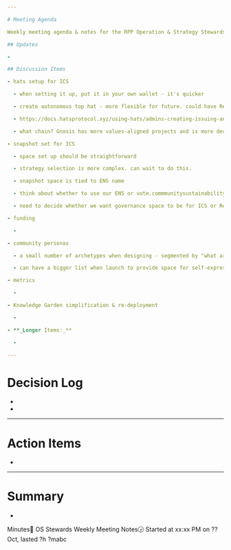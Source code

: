 ```yaml
---

# Meeting Agenda

Weekly meeting agenda & notes for the RPP Operation & Strategy Stewards team.

## Updates

- 

## Discussion Items

- hats setup for ICS

  - when setting it up, put it in your own wallet - it's quicker

  - create autonomous top hat - more flexible for future. could have Regen London and then ICS under it. 

  - https://docs.hatsprotocol.xyz/using-hats/admins-creating-issuing-and-revising-hats

  - what chain? Gnosis has more values-aligned projects and is more decentralized. Celo is more trad regen, has more grants available.

- snapshot set for ICS

  - space set up should be straightforward

  - strategy selection is more complex. can wait to do this.

  - snapshot space is tied to ENS name

  - think about whether to use our ENS or vote.commmunitysustainability.ca

  - need to decide whether we want governance space to be for ICS or Regen London

- funding

  - 

- community personas

  - a small number of archetypes when designing - segmented by "what are they coming to this for? what do they want to get out of this?"

  - can have a bigger list when launch to provide space for self-expression

- metrics

  - 

- Knowledge Garden simplification & re-deployment

  - 

- **_Longer Items:_**

  - 

---
```


# Decision Log

- 

- 

---

# Action Items

- 

---

# Summary

- 

Minutes📝 OS Stewards Weekly Meeting Notes🕞 Started at xx:xx PM on ?? Oct, lasted ?h ?mabc
